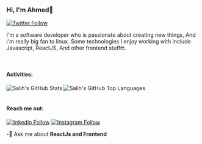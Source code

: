 ### Hi, I'm Ahmed👋


[![Twitter Follow](https://img.shields.io/twitter/follow/salihcodev?style=social)](https://twitter.com/salihcodev)

I'm a software developer who is passionate about creating new things, And i'm really big fan to linux. Some technologies I enjoy working with include Javascript, ReactJS, And other frontend stuff🤓.



<br />

#### Activities:

<img align="left" alt="Salih's GitHub Stats" src="https://github-readme-stats.vercel.app/api?username=salihcodev&show_icons=true&theme=onedark" />

<img align="left" alt="Salih's GitHub Top Languages" src="https://github-readme-stats.vercel.app/api/top-langs/?username=salihcodev&layout=compact&langs_count=15" />


<br />
<br />

#### Reach me out:

[![linkedin Follow](https://img.shields.io/badge/linkedin-@salihcodev-blue?style=flat&logo=linkedin&logoColor=white)](https://www.linkedin.com/in/salihcodev) [![Instagram Follow](https://img.shields.io/badge/instagram-@salihcodev-darkslateblue?style=flat&logo=instagram&logoColor=white)](https://instagram.com/salihcodev)



-🔭 Ask me about **ReactJs and Frontend**
